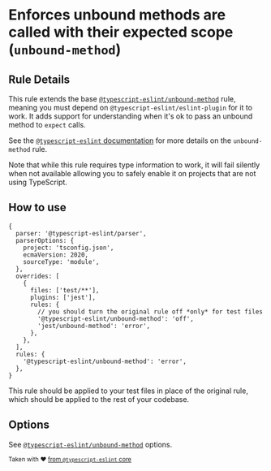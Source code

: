 # Enforces unbound methods are called with their expected scope (`unbound-method`)

## Rule Details

This rule extends the base [`@typescript-eslint/unbound-method`][original-rule]
rule, meaning you must depend on `@typescript-eslint/eslint-plugin` for it to
work. It adds support for understanding when it's ok to pass an unbound method
to `expect` calls.

See the [`@typescript-eslint` documentation][original-rule] for more details on
the `unbound-method` rule.

Note that while this rule requires type information to work, it will fail
silently when not available allowing you to safely enable it on projects that
are not using TypeScript.

## How to use

```json5
{
  parser: '@typescript-eslint/parser',
  parserOptions: {
    project: 'tsconfig.json',
    ecmaVersion: 2020,
    sourceType: 'module',
  },
  overrides: [
    {
      files: ['test/**'],
      plugins: ['jest'],
      rules: {
        // you should turn the original rule off *only* for test files
        '@typescript-eslint/unbound-method': 'off',
        'jest/unbound-method': 'error',
      },
    },
  ],
  rules: {
    '@typescript-eslint/unbound-method': 'error',
  },
}
```

This rule should be applied to your test files in place of the original rule,
which should be applied to the rest of your codebase.

## Options

See [`@typescript-eslint/unbound-method`][original-rule] options.

<sup>Taken with ❤️ [from `@typescript-eslint` core][original-rule]</sup>

[original-rule]:
  https://github.com/typescript-eslint/typescript-eslint/blob/master/packages/eslint-plugin/docs/rules/unbound-method.md
